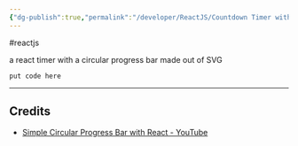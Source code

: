 ```yaml
---
{"dg-publish":true,"permalink":"/developer/ReactJS/Countdown Timer with SVG Circle/","noteIcon":""}
---
```


#reactjs 

a react timer with a circular progress bar made out of SVG

```shell
put code here
```

---
## Credits
- [Simple Circular Progress Bar with React - YouTube](https://www.youtube.com/watch?v=H1W_SeoouAI)